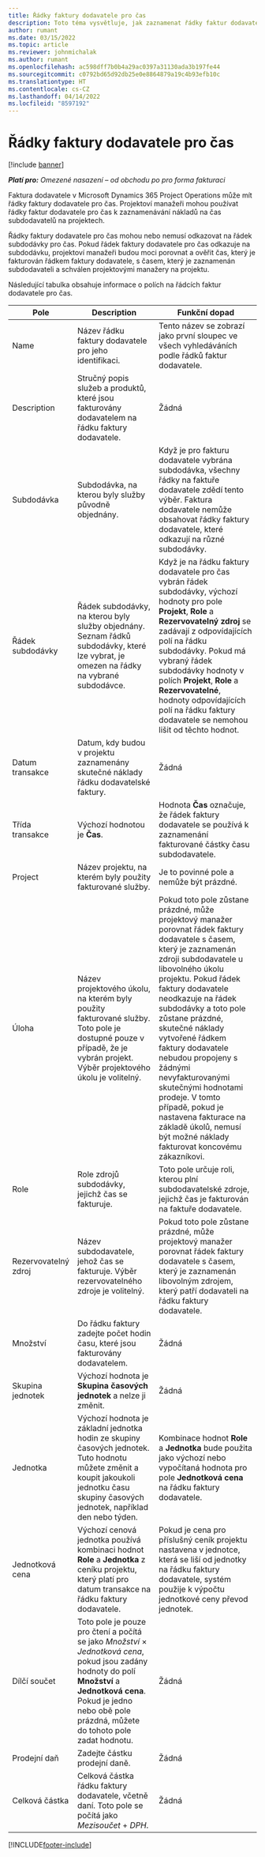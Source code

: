 ```yaml
---
title: Řádky faktury dodavatele pro čas
description: Toto téma vysvětluje, jak zaznamenat řádky faktur dodavatele pro časové náklady, které vložili subdodavatelé.
author: rumant
ms.date: 03/15/2022
ms.topic: article
ms.reviewer: johnmichalak
ms.author: rumant
ms.openlocfilehash: ac598dff7b0b4a29ac0397a31130ada3b197fe44
ms.sourcegitcommit: c0792bd65d92db25e0e8864879a19c4b93efb10c
ms.translationtype: HT
ms.contentlocale: cs-CZ
ms.lasthandoff: 04/14/2022
ms.locfileid: "8597192"
---
```

# <a name="vendor-invoice-lines-for-time"></a>Řádky faktury dodavatele pro čas

[!include [banner](../../includes/dataverse-preview.md)]

_**Platí pro:** Omezené nasazení – od obchodu po pro forma fakturaci_

Faktura dodavatele v Microsoft Dynamics 365 Project Operations může mít řádky faktury dodavatele pro čas. Projektoví manažeři mohou používat řádky faktur dodavatele pro čas k zaznamenávání nákladů na čas subdodavatelů na projektech.

Řádky faktury dodavatele pro čas mohou nebo nemusí odkazovat na řádek subdodávky pro čas. Pokud řádek faktury dodavatele pro čas odkazuje na subdodávku, projektoví manažeři budou moci porovnat a ověřit čas, který je fakturován řádkem faktury dodavatele, s časem, který je zaznamenán subdodavateli a schválen projektovými manažery na projektu.

Následující tabulka obsahuje informace o polích na řádcích faktur dodavatele pro čas.

| Pole | Description | Funkční dopad |
| --- | --- | --- |
| Name | Název řádku faktury dodavatele pro jeho identifikaci. | Tento název se zobrazí jako první sloupec ve všech vyhledáváních podle řádků faktur dodavatele. |
| Description | Stručný popis služeb a produktů, které jsou fakturovány dodavatelem na řádku faktury dodavatele. | Žádná |
| Subdodávka | Subdodávka, na kterou byly služby původně objednány. | Když je pro fakturu dodavatele vybrána subdodávka, všechny řádky na faktuře dodavatele zdědí tento výběr. Faktura dodavatele nemůže obsahovat řádky faktury dodavatele, které odkazují na různé subdodávky. |
| Řádek subdodávky | Řádek subdodávky, na kterou byly služby objednány. Seznam řádků subdodávky, které lze vybrat, je omezen na řádky na vybrané subdodávce. | Když je na řádku faktury dodavatele pro čas vybrán řádek subdodávky, výchozí hodnoty pro pole **Projekt**, **Role** a **Rezervovatelný zdroj** se zadávají z odpovídajících polí na řádku subdodávky. Pokud má vybraný řádek subdodávky hodnoty v polích **Projekt**, **Role** a **Rezervovatelné**, hodnoty odpovídajících polí na řádku faktury dodavatele se nemohou lišit od těchto hodnot. |
| Datum transakce | Datum, kdy budou v projektu zaznamenány skutečné náklady řádku dodavatelské faktury. | Žádná |
| Třída transakce | Výchozí hodnotou je **Čas**. | Hodnota **Čas** označuje, že řádek faktury dodavatele se používá k zaznamenání fakturované částky času subdodavatele. |
| Project | Název projektu, na kterém byly použity fakturované služby. | Je to povinné pole a nemůže být prázdné. |
| Úloha | Název projektového úkolu, na kterém byly použity fakturované služby. Toto pole je dostupné pouze v případě, že je vybrán projekt. Výběr projektového úkolu je volitelný. | Pokud toto pole zůstane prázdné, může projektový manažer porovnat řádek faktury dodavatele s časem, který je zaznamenán zdroji subdodavatele u libovolného úkolu projektu. Pokud řádek faktury dodavatele neodkazuje na řádek subdodávky a toto pole zůstane prázdné, skutečné náklady vytvořené řádkem faktury dodavatele nebudou propojeny s žádnými nevyfakturovanými skutečnými hodnotami prodeje. V tomto případě, pokud je nastavena fakturace na základě úkolů, nemusí být možné náklady fakturovat koncovému zákazníkovi. |
| Role | Role zdrojů subdodávky, jejichž čas se fakturuje. | Toto pole určuje roli, kterou plní subdodavatelské zdroje, jejichž čas je fakturován na faktuře dodavatele. |
| Rezervovatelný zdroj | Název subdodavatele, jehož čas se fakturuje. Výběr rezervovatelného zdroje je volitelný. | Pokud toto pole zůstane prázdné, může projektový manažer porovnat řádek faktury dodavatele s časem, který je zaznamenán libovolným zdrojem, který patří dodavateli na řádku faktury dodavatele. |
| Množství | Do řádku faktury zadejte počet hodin času, které jsou fakturovány dodavatelem. |Žádná |
| Skupina jednotek | Výchozí hodnota je **Skupina časových jednotek** a nelze ji změnit. | Žádná |
| Jednotka | Výchozí hodnota je základní jednotka hodin ze skupiny časových jednotek. Tuto hodnotu můžete změnit a koupit jakoukoli jednotku času skupiny časových jednotek, například den nebo týden. | Kombinace hodnot **Role** a **Jednotka** bude použita jako výchozí nebo vypočítaná hodnota pro pole **Jednotková cena** na řádku faktury dodavatele. |
| Jednotková cena | Výchozí cenová jednotka používá kombinaci hodnot **Role** a **Jednotka** z ceníku projektu, který platí pro datum transakce na řádku faktury dodavatele. | Pokud je cena pro příslušný ceník projektu nastavena v jednotce, která se liší od jednotky na řádku faktury dodavatele, systém použije k výpočtu jednotkové ceny převod jednotek. |
| Dílčí součet | Toto pole je pouze pro čtení a počítá se jako *Množství* &times; *Jednotková cena*, pokud jsou zadány hodnoty do polí **Množství** a **Jednotková cena**. Pokud je jedno nebo obě pole prázdná, můžete do tohoto pole zadat hodnotu. | Žádná |
| Prodejní daň | Zadejte částku prodejní daně. | Žádná |
| Celková částka | Celková částka řádku faktury dodavatele, včetně daní. Toto pole se počítá jako *Mezisoučet* + *DPH*. | Žádná |

[!INCLUDE[footer-include](../../includes/footer-banner.md)]
